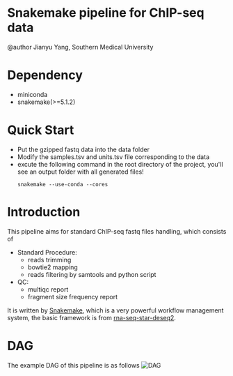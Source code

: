 # Snakemake pipeline for ChIP-seq data


@author Jianyu Yang, Southern Medical University

# Dependency

- miniconda
- snakemake(>=5.1.2)

# Quick Start

- Put the gzipped fastq data into the data folder
- Modify the samples.tsv and units.tsv file corresponding to the data
- excute the following command in the root directory of the project, you'll see an output folder with all generated files!
    ```
    snakemake --use-conda --cores
    ```

# Introduction

This pipeline aims for standard ChIP-seq fastq files handling, which consists of 
- Standard Procedure:
    - reads trimming
    - bowtie2 mapping
    - reads filtering by samtools and python script
- QC:
    - multiqc report
    - fragment size frequency report

It is written by [Snakemake](https://snakemake.readthedocs.io/en/stable/index.html), which is a very powerful workflow management system, the basic framework is from [rna-seq-star-deseq2](https://github.com/snakemake-workflows/rna-seq-star-deseq2).

# DAG

The example DAG of this pipeline is as follows
![DAG](https://github.com/yztxwd/snakemake-pipeline/raw/master/images/dag.png)

